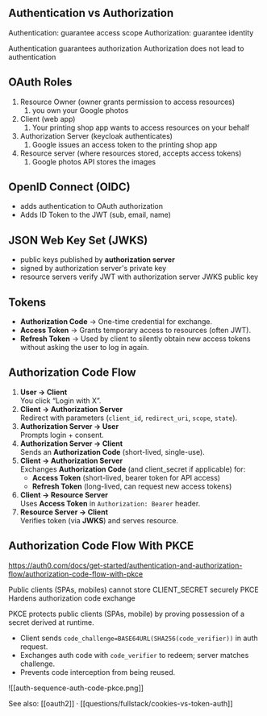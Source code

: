## Authentication vs Authorization
Authentication: guarantee access scope
Authorization: guarantee identity

Authentication guarantees authorization
Authorization does not lead to authentication
## OAuth Roles
1. Resource Owner (owner grants permission to access resources)
	1. you own your Google photos
2. Client (web app)
	1. Your printing shop app wants to access resources on your behalf
3. Authorization Server (keycloak authenticates)
	1. Google issues an access token to the printing shop app
4. Resource server (where resources stored, accepts access tokens)
	1. Google photos API stores the images

## OpenID Connect (OIDC)
- adds authentication to OAuth authorization
- Adds ID Token to the JWT (sub, email, name)
## JSON Web Key Set (JWKS)
- public keys published by **authorization server**
- signed by authorization server's private key
- resource servers verify JWT with authorization server JWKS public key
## Tokens
- **Authorization Code** → One-time credential for exchange.
- **Access Token** → Grants temporary access to resources (often JWT).
- **Refresh Token** → Used by client to silently obtain new access tokens without asking the user to log in again.
## Authorization Code Flow
1. **User → Client**  
    You click “Login with X”.
2. **Client → Authorization Server**  
    Redirect with parameters (`client_id`, `redirect_uri`, `scope`, `state`).
3. **Authorization Server → User**  
    Prompts login + consent.    
4. **Authorization Server → Client**  
    Sends an **Authorization Code** (short-lived, single-use).
5. **Client → Authorization Server**  
    Exchanges **Authorization Code** (and client_secret if applicable) for:  
    - **Access Token** (short-lived, bearer token for API access)
    - **Refresh Token** (long-lived, can request new access tokens)
6. **Client → Resource Server**  
    Uses **Access Token** in `Authorization: Bearer` header.
7. **Resource Server → Client**  
    Verifies token (via **JWKS**) and serves resource.
## Authorization Code Flow With PKCE
https://auth0.com/docs/get-started/authentication-and-authorization-flow/authorization-code-flow-with-pkce

Public clients (SPAs, mobiles) cannot store CLIENT_SECRET securely
PKCE Hardens authorization code exchange

PKCE protects public clients (SPAs, mobile) by proving possession of a secret derived at runtime.

- Client sends `code_challenge=BASE64URL(SHA256(code_verifier))` in auth request.
- Exchanges auth code with `code_verifier` to redeem; server matches challenge.
- Prevents code interception from being reused.

![[auth-sequence-auth-code-pkce.png]]

See also: [[oauth2]] · [[questions/fullstack/cookies-vs-token-auth]]